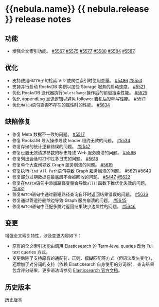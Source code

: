 # {{nebula.name}} {{ nebula.release }} release notes

## 功能

- 增强全文索引功能。 [#5567](https://github.com/vesoft-inc/nebula/pull/5567) [#5575](https://github.com/vesoft-inc/nebula/pull/5575) [#5577](https://github.com/vesoft-inc/nebula/pull/5577) [#5580](https://github.com/vesoft-inc/nebula/pull/5580) [#5584](https://github.com/vesoft-inc/nebula/pull/5584) [#5587](https://github.com/vesoft-inc/nebula/pull/5587)

## 优化

- 支持使用`MATCH`子句检索 VID 或属性索引时使用变量。 [#5486](https://github.com/vesoft-inc/nebula/pull/5486) [#5553](https://github.com/vesoft-inc/nebula/pull/5553)
- 支持并行启动 RocksDB 实例以加快 Storage 服务的启动速度。 [#5521](https://github.com/vesoft-inc/nebula/pull/5521)
- 优化 RocksDB 迭代器执行`DeleteRange`操作后的前缀搜索性能。 [#5525](https://github.com/vesoft-inc/nebula/pull/5525)
- 优化 appendLog 发送逻辑以避免 follower 宕机后影响写性能。 [#5571](https://github.com/vesoft-inc/nebula/pull/5571)
- 优化`MATCH`语句查询不存在的属性时的性能。 [#5634](https://github.com/vesoft-inc/nebula/pull/5634)

## 缺陷修复

- 修复 Meta 数据不一致的问题。 [#5517](https://github.com/vesoft-inc/nebula/pull/5517)
- 修复 RocksDB 导入操作导致 leader 租约无效的问题。 [#5534](https://github.com/vesoft-inc/nebula/pull/5534)
- 修复存储的统计逻辑错误的问题。 [#5547](https://github.com/vesoft-inc/nebula/pull/5547)
- 修复设置无效请求参数的标志导致 Web 服务崩溃的问题。 [#5566](https://github.com/vesoft-inc/nebula/pull/5566)
- 修复列出会话时打印过多日志的问题。 [#5618](https://github.com/vesoft-inc/nebula/pull/5618)
- 修复单个大查询导致 Graph 服务崩溃的问题。 [#5619](https://github.com/vesoft-inc/nebula/pull/5619)
- 修复执行`Find All Path`语句导致 Graph 服务崩溃的问题。 [#5621](https://github.com/vesoft-inc/nebula/pull/5621) [#5640](https://github.com/vesoft-inc/nebula/pull/5640)
- 修复部分过期数据在最底层不会被回收的问题。 [#5447](https://github.com/vesoft-inc/nebula/pull/5447) [#5622](https://github.com/vesoft-inc/nebula/pull/5622)
- 修复在`MATCH`语句中添加路径变量会导致`all()`函数下推优化失效的问题。 [#5631](https://github.com/vesoft-inc/nebula/pull/5631)
- 修复`MATCH`语句中通过最短路径查询自环时返回结果错误的问题。 [#5636](https://github.com/vesoft-inc/nebula/pull/5636)
- 修复通过管道符删除边导致 Graph 服务崩溃的问题。 [#5645](https://github.com/vesoft-inc/nebula/pull/5645)
- 修复`MATCH`语句中匹配多跳时返回结果缺少边属性的问题。 [#5646](https://github.com/vesoft-inc/nebula/pull/5646)

## 变更

增强全文索引特性，涉及变更内容如下：

- 原有的全文索引功能由调用 Elasticsearch 的 Term-level queries 改为 Full text queries 方式。
- 变更后除了支持原有的通配符、正则、模糊匹配等方式（但语法发生变化），还增加了对分词的支持（依赖 Elasticsearch 自身使用的分词器），查询结果包含评分结果。更多语法请参见 [Elasticsearch 官方文档](https://www.elastic.co/guide/en/elasticsearch/reference/current/full-text-queries.html)。

## 历史版本

[历史版本](https://www.nebula-graph.com.cn/tags/%E5%8F%91%E7%89%88%E8%AF%B4%E6%98%8E)
